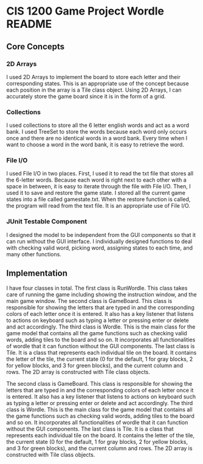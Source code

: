 # CIS 1200 Game Project Wordle README

## Core Concepts

### 2D Arrays
I used 2D Arrays to implement the board to store each letter and their corresponding states.
This is an appropriate use of the concept because each position in the array is a Tile class object.
Using 2D Arrays, I can accurately store the game board since it is in the form of a grid.

### Collections
I used collections to store all the 6 letter english words and act as a word bank. I used TreeSet to store the words because each word only occurs once and there are no identical words in a word bank. Every time when I want to choose a word in the word bank, it is easy to retrieve the word.

### File I/O
I used File I/O in two places.
First, I used it to read the txt file that stores all the 6-letter words. Because each word is right next to each other with a space in between, it is easy to iterate through the file with File I/O. Then, I used it to save and restore the game state. I stored all the current game states into a file called gamestate.txt. When the restore function is called, the program will read from the text file. It is an appropriate use of File I/O.

### JUnit Testable Component
I designed the model to be independent from the GUI components so that it can run without the GUI interface.
I individually designed functions to deal with checking valid word, picking word, assigning states to each time, and many other functions.


## Implementation
I have four classes in total.
The first class is RunWordle. This class takes care of running the game including showing the instruction window, and the main game window.
The second class is GameBoard. This class is responsible for showing the letters that are typed in and the corresponding colors of each letter once it is entered. It also has a key listener that listens to actions on keyboard such as typing a letter or pressing enter or delete and act accordingly. The third class is Wordle. This is the main class for the game model that contains all the game functions such as checking valid words, adding tiles to the board and so on. It incorporates all functionalities of wordle that it can function without the GUI components. The last class is Tile. It is a class that represents each individual tile on the board. It contains the letter of the tile, the current state (0 for the default, 1 for gray blocks, 2 for yellow blocks, and 3 for green blocks), and the current column and rows. The 2D array is constructed with Tile class objects.

The second class is GameBoard. This class is responsible for showing the letters that are typed in and the corresponding colors of each letter once it is entered. It also has a key listener that listens to actions on keyboard such as typing a letter or pressing enter or delete and act accordingly. The third class is Wordle. This is the main class for the game model that contains all the game functions such as checking valid words, adding tiles to the board and so on. It incorporates all functionalities of wordle that it can function without the GUI components. The last class is Tile. It is a class that represents each individual tile on the board. It contains the letter of the tile, the current state (0 for the default, 1 for gray blocks, 2 for yellow blocks, and 3 for green blocks), and the current column and rows. The 2D array is constructed with Tile class objects.

